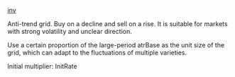 [inv](inv.go)

Anti-trend grid. Buy on a decline and sell on a rise. It is suitable for markets with strong volatility and unclear direction.

Use a certain proportion of the large-period atrBase as the unit size of the grid, which can adapt to the fluctuations of multiple varieties.

Initial multiplier: InitRate 